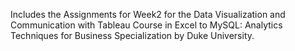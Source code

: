 Includes the Assignments for Week2 for the Data Visualization and Communication with Tableau Course in Excel to MySQL: Analytics Techniques for Business Specialization by Duke University.
